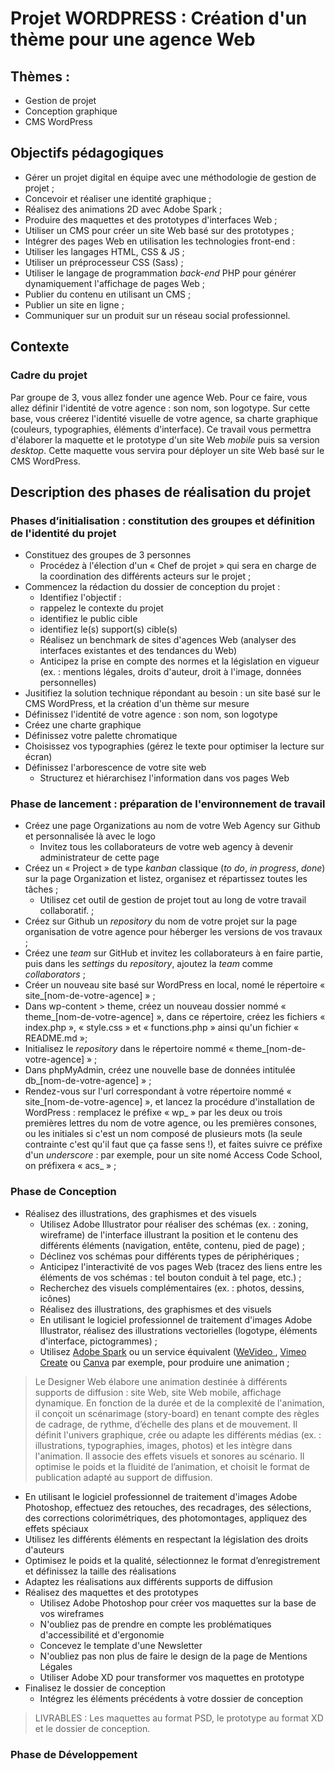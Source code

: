 # Projet WORDPRESS : Création d'un thème pour une agence Web

## Thèmes : 
- Gestion de projet
- Conception graphique
- CMS WordPress

## Objectifs pédagogiques
- Gérer un projet digital en équipe avec une méthodologie de gestion de projet ;
- Concevoir et réaliser une identité graphique ;
- Réalisez des animations 2D avec Adobe Spark ;
- Produire des maquettes et des prototypes d'interfaces Web ;
- Utiliser un CMS pour créer un site Web basé sur des prototypes ;
- Intégrer des pages Web en utilisation les technologies front-end  :
 - Utiliser les langages HTML, CSS & JS ;
 - Utiliser un préprocesseur CSS (Sass) ;
- Utiliser le langage de programmation *back-end* PHP pour générer dynamiquement l'affichage de pages Web ;
- Publier du contenu en utilisant un CMS ; 
- Publier un site en ligne ;
- Communiquer sur un produit sur un réseau social professionnel.

## Contexte 

### Cadre du projet
Par groupe de 3, vous allez fonder une agence Web. Pour ce faire, vous allez définir l'identité de votre agence : son nom, son logotype. Sur cette base, vous créerez l'identité visuelle de votre agence, sa charte graphique (couleurs, typographies, éléments d'interface). Ce travail vous permettra d'élaborer la maquette et le prototype d'un site Web *mobile* puis sa version *desktop*. Cette maquette vous servira pour déployer un site Web basé sur le CMS WordPress.

## Description des phases de réalisation du projet 

### Phases d’initialisation : constitution des groupes et définition de l'identité du projet

- Constituez des groupes de 3 personnes
  - Procédez à l'élection d'un « Chef de projet » qui sera en charge de la coordination des différents acteurs sur le projet ; 
- Commencez la rédaction du dossier de conception du projet :
  - Identifiez l'objectif :
   - rappelez le contexte du projet
   - identifiez le public cible
   - identifiez le(s) support(s) cible(s)
  - Réalisez un benchmark de sites d'agences Web (analyser des interfaces existantes et des tendances du Web) 
  - Anticipez la prise en compte des normes et la législation en vigueur (ex. : mentions légales, droits d'auteur, droit à l'image, données personnelles)
- Jusitifiez la solution technique répondant au besoin : un site basé sur le CMS WordPress, et la création d'un thème sur mesure
 - Définissez l'identité de votre agence : son nom, son logotype
 - Créez une charte graphique
  - Définissez votre palette chromatique
  - Choisissez vos typographies (gérez le texte pour optimiser la lecture sur écran)
- Définissez l'arborescence de votre site web
  - Structurez et hiérarchisez l'information dans vos pages Web

### Phase de lancement : préparation de l'environnement de travail

- Créez une page Organizations au nom de votre Web Agency sur Github et personnalisée là avec le logo
  - Invitez tous les collaborateurs de votre web agency à devenir administrateur de cette page
- Créez un « Project »  de type *kanban* classique (*to do*, *in progress*, *done*) sur la page Organization et listez, organisez et répartissez toutes les tâches ;
  - Utilisez cet outil de gestion de projet tout au long de votre travail collaboratif.  ;
- Créez sur Github un *repository* du nom de votre projet sur la page organisation de votre agence pour héberger les versions de vos travaux ;
- Créez une *team* sur GitHub et invitez les collaborateurs à en faire partie, puis dans les *settings* du *repository*, ajoutez la *team* comme *collaborators* ;
- Créer un nouveau site basé sur WordPress en local, nomé le répertoire « site_[nom-de-votre-agence] » ;
- Dans wp-content > theme, créez un nouveau dossier nommé « theme_[nom-de-votre-agence] », dans ce répertoire, créez les fichiers « index.php », « style.css » et « functions.php » ainsi qu'un fichier « README.md »;
- Initialisez le *repository* dans le répertoire nommé « theme_[nom-de-votre-agence] » ;
- Dans phpMyAdmin, créez une nouvelle base de données intitulée db_[nom-de-votre-agence] » ;
- Rendez-vous sur l'url correspondant à votre répertoire nommé « site_[nom-de-votre-agence] », et lancez la procédure d'installation de WordPress : remplacez le préfixe « wp_ » par les deux ou trois premières lettres du nom de votre agence, ou les premières consones, ou les initiales si c'est un nom composé de plusieurs mots (la seule contrainte c'est qu'il faut que ça fasse sens !), et faites suivre ce préfixe d'un *underscore* : par exemple, pour un site nomé Access Code School, on préfixera « acs_ » ;

### Phase de Conception

- Réalisez des illustrations, des graphismes et des visuels
  - Utilisez Adobe Illustrator pour réaliser des schémas (ex. : zoning, wireframe) de l'interface illustrant la position et le contenu des différents éléments (navigation, entête, contenu, pied de page) ;
  - Déclinez vos schémas pour différents types de périphériques ;
  - Anticipez l'interactivité de vos pages Web (tracez des liens entre les éléments de vos schémas : tel bouton conduit à tel page, etc.) ;
  - Recherchez des visuels complémentaires (ex. : photos, dessins, icônes)
  - Réalisez des illustrations, des graphismes et des visuels
   - En utilisant le logiciel professionnel de traitement d'images Adobe Illustrator, réalisez des illustrations vectorielles (logotype, éléments d'interface, pictogrammes) ;
  - Utilisez [Adobe Spark](https://www.adobe.com/fr/express/) ou un service équivalent ([WeVideo ](https://www.wevideo.com/), [Vimeo Create](https://vimeo.com/create) ou [Canva](https://www.canva.com/fr_fr/) par exemple, pour produire une animation ;
> Le Designer Web élabore une animation destinée à différents supports de diffusion : site Web, site Web mobile, affichage dynamique. En fonction de la durée et de la complexité de l'animation, il conçoit un scénarimage (story-board) en tenant compte des règles de cadrage, de rythme, d’échelle des plans et de mouvement. Il définit l'univers graphique, crée ou adapte les différents médias (ex. : illustrations, typographies, images, photos) et les intègre dans l'animation. Il associe des effets visuels et sonores au scénario. Il optimise le poids et la fluidité de l’animation, et choisit le format de publication adapté au support de diffusion.
  - En utilisant le logiciel professionnel de traitement d'images Adobe Photoshop, effectuez des retouches, des recadrages, des sélections, des corrections colorimétriques, des photomontages, appliquez des effets spéciaux
  - Utilisez les différents éléments en respectant la législation des droits d'auteurs
  - Optimisez le poids et la qualité, sélectionnez le format d’enregistrement et définissez la taille des réalisations
  - Adaptez les réalisations aux différents supports de diffusion
- Réalisez des maquettes et des prototypes
  - Utilisez Adobe Photoshop pour créer vos maquettes sur la base de vos wireframes
   - N'oubliez pas de prendre en compte les problématiques d'accessibilité et d'ergonomie
   - Concevez le template d'une Newsletter
   - N'oubliez pas non plus de faire le design de la page de Mentions Légales
  - Utiliser Adobe XD pour transformer vos maquettes en prototype
- Finalisez le dossier de conception
  - Intégrez les éléments précédents à votre dossier de conception 

> LIVRABLES : Les maquettes au format PSD, le prototype au format XD et le dossier de conception.

### Phase de Développement

